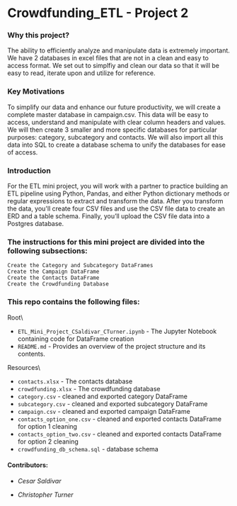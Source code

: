# Crowdfunding_ETL - Project 2

### Why this project?
The ability to efficiently analyze and manipulate data is extremely important. We have 2 databases in excel files that are not in a clean and easy to access format. We set out to simplfiy and clean our data so that it will be easy to read, iterate upon and utilize for reference.

### Key Motivations
To simplify our data and enhance our future productivity, we will create a complete master database in campaign.csv. This data will be easy to access, understand and manipulate with clear column headers and values. We will then create 3 smaller and more specific databases for particular purposes: category, subcategory and contacts. We will also import all this data into SQL to create a database schema to unify the databases for ease of access.

### Introduction
For the ETL mini project, you will work with a partner to practice building an ETL pipeline using Python, Pandas, and either Python dictionary methods or regular expressions to extract and transform the data. After you transform the data, you'll create four CSV files and use the CSV file data to create an ERD and a table schema. Finally, you’ll upload the CSV file data into a Postgres database.


### The instructions for this mini project are divided into the following subsections:
    Create the Category and Subcategory DataFrames
    Create the Campaign DataFrame
    Create the Contacts DataFrame
    Create the Crowdfunding Database


### This repo contains the following files:

Root\
 - `ETL_Mini_Project_CSaldivar_CTurner.ipynb` - The Jupyter Notebook containing code for DataFrame creation
 - `README.md` - Provides an overview of the project structure and its contents.
    
Resources\
 - `contacts.xlsx` - The contacts database
 - `crowdfunding.xlsx` - The crowdfunding database
 - `category.csv` - cleaned and exported category DataFrame
 - `subcategory.csv` - cleaned and exported subcategory DataFrame
 - `campaign.csv` - cleaned and exported campaign DataFrame
 - `contacts_option_one.csv` - cleaned and exported contacts DataFrame for option 1 cleaning
 - `contacts_option_two.csv` - cleaned and exported contacts DataFrame for option 2 cleaning
 - `crowdfunding_db_schema.sql` - database schema


#### Contributors:
- *Cesar Saldivar*
  
- *Christopher Turner*
